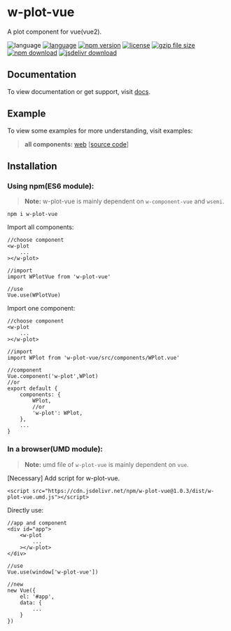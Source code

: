 # w-plot-vue
A plot component for vue(vue2).

![language](https://img.shields.io/badge/language-JavaScript-orange.svg) 
[![language](https://img.shields.io/badge/vue-2.x-brightgreen.svg)](https://github.com/vuejs/vue) 
[![npm version](http://img.shields.io/npm/v/w-plot-vue.svg?style=flat)](https://npmjs.org/package/w-plot-vue) 
[![license](https://img.shields.io/npm/l/w-plot-vue.svg?style=flat)](https://npmjs.org/package/w-plot-vue) 
[![gzip file size](http://img.badgesize.io/yuda-lyu/w-plot-vue/master/dist/w-plot-vue.umd.js.svg?compression=gzip)](https://github.com/yuda-lyu/w-plot-vue)
[![npm download](https://img.shields.io/npm/dt/w-plot-vue.svg)](https://npmjs.org/package/w-plot-vue) 
[![jsdelivr download](https://img.shields.io/jsdelivr/npm/hm/w-plot-vue.svg)](https://www.jsdelivr.com/package/npm/w-plot-vue)

## Documentation
To view documentation or get support, visit [docs](https://yuda-lyu.github.io/w-plot-vue/global.html).

## Example
To view some examples for more understanding, visit examples:

> **all components:** [web](//yuda-lyu.github.io/w-plot-vue/examples/app.html) [[source code](https://github.com/yuda-lyu/w-plot-vue/blob/master/docs/examples/app.html)]

## Installation
### Using npm(ES6 module):
> **Note:** w-plot-vue is mainly dependent on `w-component-vue` and `wsemi`.

```alias
npm i w-plot-vue
```
Import all components:
```alias
//choose component
<w-plot
    ...
></w-plot>

//import
import WPlotVue from 'w-plot-vue'

//use
Vue.use(WPlotVue)
```
Import one component:
```alias
//choose component
<w-plot
    ...
></w-plot>

//import
import WPlot from 'w-plot-vue/src/components/WPlot.vue'

//component
Vue.component('w-plot',WPlot)
//or
export default {
    components: {
        WPlot,
        //or
        'w-plot': WPlot,
    },
    ...
}
```

### In a browser(UMD module):
> **Note:** umd file of `w-plot-vue` is mainly dependent on `vue`.

[Necessary] Add script for w-plot-vue.
```alias
<script src="https://cdn.jsdelivr.net/npm/w-plot-vue@1.0.3/dist/w-plot-vue.umd.js"></script>
```
Directly use:
```alias
//app and component
<div id="app">
    <w-plot
        ...
    ></w-plot>
</div>

//use
Vue.use(window['w-plot-vue'])

//new
new Vue({
    el: '#app',
    data: {
        ...
    }
})
```